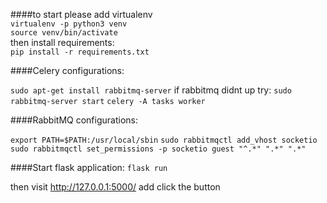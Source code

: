 
####to start please add virtualenv    
`virtualenv -p python3 venv`  
`source venv/bin/activate`  
then install requirements:  
`pip install -r requirements.txt`  

####Celery configurations:  

`sudo apt-get install rabbitmq-server`
if rabbitmq didnt up try: `sudo rabbitmq-server start`
`celery -A tasks worker`

####RabbitMQ configurations: 

`export PATH=$PATH:/usr/local/sbin`
`sudo rabbitmqctl add_vhost socketio`   
`sudo rabbitmqctl set_permissions -p socketio guest "^.*" ".*" ".*"`  

####Start flask application:
`flask run`

then visit http://127.0.0.1:5000/ add click the button